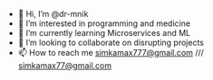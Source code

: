 - 👋 Hi, I’m @dr-mnik
- 👀 I’m interested in programming and medicine
- 🌱 I’m currently learning Microservices and ML
- 💞️ I’m looking to collaborate on disrupting projects
- 📫 How to reach me simkamax777@gmail.com /// simkamax77@gmail.com

<!---
dr-mnik/dr-mnik is a ✨ special ✨ repository because its `README.md` (this file) appears on your GitHub profile.
You can click the Preview link to take a look at your changes.
--->
